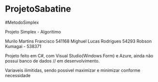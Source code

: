 # ProjetoSabatine
#MetodoSimplex

Projeto Simplex - Algoritimo

Murilo Martins Francisco 541168
Mighuel Lucas Rodrigues 54293
Robson Kumagai - 538371

Projeto feito em C#, com Visual Studio(Windows Form) e Azure, ainda não possui banco de dados // em desenvolvimento.

Variaveis ilimitidas, sendo possivel maximizar e minimizar conforme necessidade
